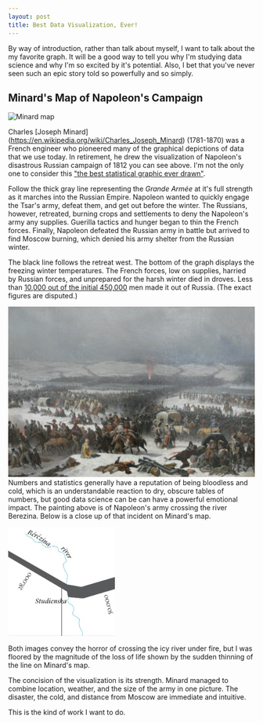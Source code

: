 ```yaml
---
layout: post
title: Best Data Visualization, Ever! 
---
```

By way of introduction, rather than talk about myself, I want to talk about the my favorite graph. It will be a good way to tell you why I'm studying data science and why I'm so excited by it's potential. Also, I bet that you've never seen such an epic story told so powerfully and so simply.

## Minard's Map of Napoleon's Campaign

![Minard map](http://john-keating.github.io/images/Minard_map_of_napoleon.png)

Charles [Joseph Minard] (https://en.wikipedia.org/wiki/Charles_Joseph_Minard) (1781-1870) was a French engineer who pioneered many of the graphical
depictions of data that we use today. In retirement, he drew the visualization
of Napoleon's disastrous Russian campaign of 1812 you can see above.  I'm not the only one to consider this ["the best statistical graphic ever drawn"](http://datavizblog.com/2013/05/26/dataviz-history-charles-minards-flow-map-of-napoleons-russian-campaign-of-1812-part-5/).

Follow the thick gray line
representing the _Grande Armée_ at it's full strength as it marches into the Russian
Empire. Napoleon wanted to quickly engage the Tsar's army, defeat them, and
get out before the winter. The Russians, however, retreated, burning crops and
settlements to deny the Napoleon's army any supplies. Guerilla tactics and hunger began
to thin the French forces. Finally, Napoleon defeated the Russian army in battle
but arrived to find Moscow burning, which denied his army shelter from the Russian
winter.

The black line follows the retreat west. The bottom of the graph displays the
freezing winter temperatures. The French forces, low on supplies, harried by
Russian forces, and unprepared for the harsh winter died in droves.
Less than [10,000 out of the initial 450,000](https://en.wikipedia.org/wiki/French_invasion_of_Russia) men made it out of Russia. (The
exact figures are disputed.)

![crossing the Berezina river](/images/battle_of_berezina.jpg)
Numbers and statistics generally have a reputation of being bloodless and cold, which is an understandable reaction to dry, obscure tables of numbers, but good data science can be can have a powerful emotional impact. The painting above is of Napoleon's army crossing the river
Berezina. Below is a close up of that incident on Minard's map.

![detail of Berezina river](/images/detail_of_berezina.jpg)

Both images convey the horror of crossing the icy river under fire, but
I was floored by the magnitude of the loss of life shown by the sudden thinning
of the line on Minard's map. 

The concision of the visualization is its strength. Minard managed to combine
location, weather, and the size of the army in one picture. The disaster, the cold, and distance from Moscow are immediate and intuitive. 

This is the kind of work I want to do. 
